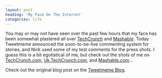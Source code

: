 ```yaml
---
layout: post
heading: 'My Face On The Internet'
categories: life
---
```


You may or may not have seen over the past few hours that my face has been somewhat plastered all over [TechCrunch](http://techcrunch.com) and [Mashable](http://mashable.com). Today Tweetmeme announced the soon-to-be-live commenting system for stories, and Nick used some of my test comments for the press shots. I guess this is a bit egotistical of me, but check out the shots of me on [TechCrunch.com](http://www.techcrunch.com/2009/08/19/what-if-comments-could-be-retweeted-tweetmeme-is-working-on-it/), [Uk.TechCrunch.com](http://uk.techcrunch.com/2009/08/19/retweetcom-launches-and-theyre-still-using-tweetmemes-code/), and [Mashable.com](http://mashable.com/2009/08/19/retweet-comments/)...

<!-- Replace missing image from http://media.chris-alexander.co.uk/wp-content/uploads/2009/08/me-on-techcrunch.PNG -->

<!-- Replace missing image from http://media.chris-alexander.co.uk/wp-content/uploads/2009/08/me-on-tc-uk.PNG -->

<!-- Replace missing image from http://media.chris-alexander.co.uk/wp-content/uploads/2009/08/me-on-mashable.PNG -->

Check out the original blog post on the [Tweetmeme Blog](http://web.archive.org/web/20130617072455/http://blog.tweetmeme.com/2009/08/19/comments-are-coming-and-they-can-be-retweeted/).